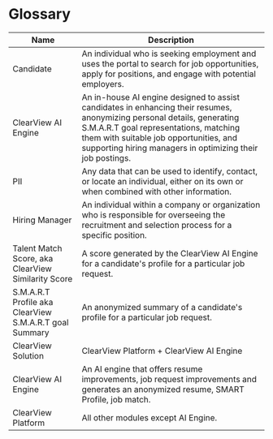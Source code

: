 # Glossary

| Name | Description |
| --- | --- |
| Candidate | An individual who is seeking employment and uses the portal to search for job opportunities, apply for positions, and engage with potential employers.  |
| ClearView AI Engine  | An in-house AI engine designed to assist candidates in enhancing their resumes, anonymizing personal details, generating S.M.A.R.T goal representations, matching them with suitable job opportunities, and supporting hiring managers in optimizing their job postings.  |
| PII  | Any data that can be used to identify, contact, or locate an individual, either on its own or when combined with other information.   |
| Hiring Manager  | An individual within a company or organization who is responsible for overseeing the recruitment and selection process for a specific position.  |
| Talent Match Score, aka ClearView Similarity Score   | A score generated by the ClearView AI Engine for a candidate's profile for a particular job request.  |
| S.M.A.R.T Profile aka ClearView S.M.A.R.T goal Summary  | An anonymized summary of a candidate's profile for a particular job request.  |
| ClearView Solution  | ClearView Platform + ClearView AI Engine   |
| ClearView AI Engine  | An AI engine that offers resume improvements, job request improvements and generates an anonymized resume, SMART Profile, job match.   |
| ClearView Platform  | All other modules except AI Engine.  |
